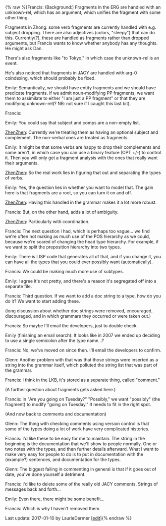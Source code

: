 {% raw %}Francis: (Background:) Fragments in the ERG are handled with an
unknown-rel, which has an argument, which unifies the fragment with some
other thing.

Fragments in Zhong: some verb fragments are currently handled with e.g.
subject dropping. There are also adjectives (colors, "sleepy") that can
do this. Currently(?), these are handled as fragments rather than
dropped arguments, but Francis wants to know whether anybody has any
thoughts. He might ask Dan.

There's also fragments like "to Tokyo," in which case the unknown-rel is
an event.

He's also noticed that fragments in JACY are handled with arg-0
coindexing, which should probably be fixed.

Emily: Semantically, we should have entity fragments and we should have
predicate fragments. If we admit noun-modifying PP fragments, we want
them to assimilate to either "I am just a PP fragment" or that they are
modifying unknown-rel(? NB: not sure if I caught this last bit).

Francis:

Emily: You could say that subject and comps are a non-empty list.

[ZhenZhen](/ZhenZhen): Currently we're treating them as having an
optional subject and complement. The non-verbal ones are treated as
fragments.

Emily: It might be that some verbs are happy to drop their complements
and some aren't, in which case you can use a binary feature (OPT +/-) to
control it. Then you will only get a fragment analysis with the ones
that really want their arguments.

[ZhenZhen](/ZhenZhen): So the real work lies in figuring that out and
separating the types of verbs.

Emily: Yes, the question lies in whether you want to model that. The
gain here is that fragments are a root, so you can turn it on and off.

[ZhenZhen](/ZhenZhen): Having this handled in the grammar makes it a lot
more robust.

Francis: But, on the other hand, adds a lot of ambiguity.

[ZhenZhen](/ZhenZhen): Particularly with coordination.

Francis: The next question I had, which is perhaps too vague... we find
we're often not making as much use of the POS hierarchy as we could,
because we're scared of changing the head type hierarchy. For example,
if we want to split the preposition hierarchy into two types.

Emily: There is LISP code that generates all of that, and if you change
it, you can have all the types that you could ever possibly want
(automatically).

Francis: We could be making much more use of subtypes.

Emily: I agree it's not pretty, and there's a reason it's segregated off
into a separate file.

Francis: Third question. If we want to add a doc string to a type, how
do you do it? We want to start adding these.

(long discussion about whether doc strings were removed, encouraged,
discouraged, and in which grammars they occurred or were taken out.)

Francis: So maybe I'll email the developers, just to double check.

Emily (finishing an email search): It looks like in 2007 we ended up
deciding to use a single semicolon after the type name...?

Francis: No, we've moved on since then. I'll email the developers to
confirm.

Glenn: Another problem with that was that those strings were inserted as
a string into the grammar itself, which polluted the string list that
was part of the grammar.

Francis: I think in the LKB, it's stored as a separate thing, called
"comment."

(A further question about fragments gets asked here.)

Francis: In "Are you going on Tuesday?" "Possibly," we want "possibly"
(the fragment) to modify "going on Tuesday." It needs to fit in the
right spot.

(And now back to comments and documentation)

Glenn: The thing with checking comments using version control is that
some of the types doing a lot of work have very complicated histories.

Francis: I'd like these to be easy for me to maintain. The string in the
beginning is the documentation that we'll show to people normally. One
or two notes with the types, and then further details afterward. What I
want to make very easy for people to do is to put in documentation with
the (example?) sentences, and documentation for the types.

Glenn: The biggest failing in commenting in general is that if it goes
out of date, you've done yourself a detriment.

Francis: I'd like to delete some of the really old JACY comments.
Strings of messages back and forth...

Emily: Even there, there might be some benefit...

Francis: Which is why I haven't removed them.

Last update: 2017-01-10 by LaurieDermer [[edit](https://github.com/delph-in/docs/wiki/LADUW20170110/_edit)]{% endraw %}